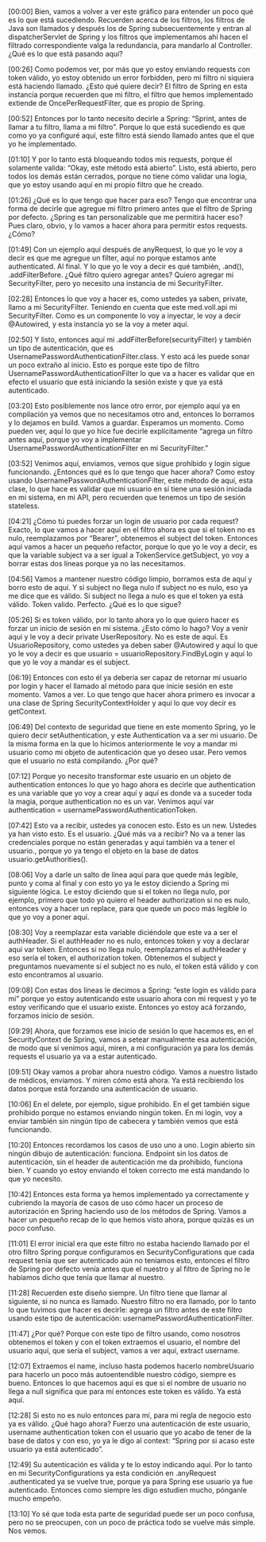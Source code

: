 [00:00] Bien, vamos a volver a ver este gráfico para entender un poco qué es lo que está sucediendo. Recuerden acerca de los filtros, los filtros de Java son llamados y después los de Spring subsecuentemente y entran al dispatcherServlet de Spring y los filtros que implementamos ahí hacen el filtrado correspondiente valga la redundancia, para mandarlo al Controller. ¿Qué es lo que está pasando aquí?

[00:26] Como podemos ver, por más que yo estoy enviando requests con token válido, yo estoy obtenido un error forbidden, pero mi filtro ni siquiera está haciendo llamado. ¿Esto qué quiere decir? El filtro de Spring en esta instancia porque recuerden que mi filtro, el filtro que hemos implementado extiende de OncePerRequestFilter, que es propio de Spring.

[00:52] Entonces por lo tanto necesito decirle a Spring: “Sprint, antes de llamar a tu filtro, llama a mi filtro”. Porque lo que está sucediendo es que como yo ya configuré aquí, este filtro está siendo llamado antes que el que yo he implementado.

[01:10] Y por lo tanto está bloqueando todos mis requests, porque él solamente valida: “Okay, este método está abierto”. Listo, está abierto, pero todos los demás están cerrados, porque no tiene cómo validar una logia, que yo estoy usando aquí en mi propio filtro que he creado.

[01:26] ¿Qué es lo que tengo que hacer para eso? Tengo que encontrar una forma de decirle que agregue mi filtro primero antes que el filtro de Spring por defecto. ¿Spring es tan personalizable que me permitirá hacer eso? Pues claro, obvio, y lo vamos a hacer ahora para permitir estos requests. ¿Cómo?

[01:49] Con un ejemplo aquí después de anyRequest, lo que yo le voy a decir es que me agregue un filter, aquí no porque estamos ante authenticated. Al final. Y lo que yo le voy a decir es qué también, .and(), .addFilterBefore. ¿Qué filtro quiero agregar antes? Quiero agregar mi SecurityFilter, pero yo necesito una instancia de mi SecurityFilter.

[02:28] Entonces lo que voy a hacer es, como ustedes ya saben, private, llamo a mi SecurityFilter. Teniendo en cuenta que este med.voll.api mi SecurityFilter. Como es un componente lo voy a inyectar, le voy a decir @Autowired, y esta instancia yo se la voy a meter aquí.

[02:50] Y listo, entonces aquí mi .addFilterBefore(securityFilter) y también un tipo de autenticación, que es UsernamePasswordAuthenticationFilter.class. Y esto acá les puede sonar un poco extraño al inicio. Esto es porque este tipo de filtro UsernamePasswordAuthenticationFilter lo que va a hacer es validar que en efecto el usuario que está iniciando la sesión existe y que ya está autenticado.

[03:20] Esto posiblemente nos lance otro error, por ejemplo aquí ya en compilación ya vemos que no necesitamos otro and, entonces lo borramos y lo dejamos en build. Vamos a guardar. Esperamos un momento. Como pueden ver, aquí lo que yo hice fue decirle explícitamente “agrega un filtro antes aquí, porque yo voy a implementar UsernamePasswordAuthenticationFilter en mi SecurityFilter.”

[03:52] Venimos aquí, enviamos, vemos que sigue prohibido y login sigue funcionando. ¿Entonces qué es lo que tengo que hacer ahora? Como estoy usando UsernamePasswordAuthenticationFilter, este método de aquí, esta clase, lo que hace es validar que mi usuario en sí tiene una sesión iniciada en mi sistema, en mi API, pero recuerden que tenemos un tipo de sesión stateless.

[04:21] ¿Cómo tú puedes forzar un login de usuario por cada request? Exacto, lo que vamos a hacer aquí en el filtro ahora es que si el token no es nulo, reemplazamos por “Bearer”, obtenemos el subject del token. Entonces aquí vamos a hacer un pequeño refactor, porque lo que yo le voy a decir, es que la variable subject va a ser igual a TokenService.getSubject, yo voy a borrar estas dos líneas porque ya no las necesitamos.

[04:56] Vamos a mantener nuestro código limpio, borramos esta de aquí y borro esto de aquí. Y si subject no llega nulo if subject no es nulo, eso ya me dice que es válido. Si subject no llega a nulo es que el token ya está válido. Token valido. Perfecto. ¿Qué es lo que sigue?

[05:26] Si es token válido, por lo tanto ahora yo lo que quiero hacer es forzar un inicio de sesión en mi sistema. ¿Esto cómo lo hago? Voy a venir aquí y le voy a decir private UserRepository. No es este de aquí. Es UsuarioRepository, como ustedes ya deben saber @Autowired y aquí lo que yo le voy a decir es que usuario = usuarioRepository.FindByLogin y aquí lo que yo le voy a mandar es el subject.

[06:19] Entonces con esto él ya debería ser capaz de retornar mi usuario por login y hacer el llamado al método para que inicie sesión en este momento. Vamos a ver. Lo que tengo que hacer ahora primero es invocar a una clase de Spring SecurityContextHolder y aquí lo que voy decir es getContext.

[06:49] Del contexto de seguridad que tiene en este momento Spring, yo le quiero decir setAuthentication, y este Authentication va a ser mi usuario. De la misma forma en la que lo hicimos anteriormente le voy a mandar mi usuario como mi objeto de autenticación que yo deseo usar. Pero vemos que el usuario no está compilando. ¿Por qué?

[07:12] Porque yo necesito transformar este usuario en un objeto de authentication entonces lo que yo hago ahora es decirle que authentication es una variable que yo voy a crear aquí y aquí es donde va a suceder toda la magia, porque authentication no es un var. Venimos aquí var authentication = usernamePasswordAuthenticationToken.

[07:42] Esto va a recibir, ustedes ya conocen esto. Esto es un new. Ustedes ya han visto esto. Es el usuario. ¿Qué más va a recibir? No va a tener las credenciales porque no están generadas y aquí también va a tener el usuario., porque yo ya tengo el objeto en la base de datos usuario.getAuthorities().

[08:06] Voy a darle un salto de línea aquí para que quede más legible, punto y coma al final y con esto yo ya le estoy diciendo a Spring mi siguiente lógica. Le estoy diciendo que si el token no llega nulo, por ejemplo, primero que todo yo quiero el header authorization si no es nulo, entonces voy a hacer un replace, para que quede un poco más legible lo que yo voy a poner aquí.

[08:30] Voy a reemplazar esta variable diciéndole que este va a ser el authHeader. Si el authHeader no es nulo, entonces token y voy a declarar aquí var token. Entonces si no llega nulo, reemplazamos el authHeader y eso sería el token, el authorization token. Obtenemos el subject y preguntamos nuevamente si el subject no es nulo, el token está válido y con esto encontramos al usuario.

[09:08] Con estas dos líneas le decimos a Spring: “este login es válido para mí” porque yo estoy autenticando este usuario ahora con mi request y yo te estoy verificando que el usuario existe. Entonces yo estoy acá forzando, forzamos inicio de sesión.

[09:29] Ahora, que forzamos ese inicio de sesión lo que hacemos es, en el SecurityContext de Spring, vamos a setear manualmente esa autenticación, de modo que sí venimos aquí, miren, a mi configuración ya para los demás requests el usuario ya va a estar autenticado.

[09:51] Okay vamos a probar ahora nuestro código. Vamos a nuestro listado de médicos, enviamos. Y miren cómo está ahora. Ya está recibiendo los datos porque está forzando una autenticación de usuario.

[10:06] En el delete, por ejemplo, sigue prohibido. En el get también sigue prohibido porque no estamos enviando ningún token. En mi login, voy a enviar también sin ningún tipo de cabecera y también vemos que está funcionando.

[10:20] Entonces recordamos los casos de uso uno a uno. Login abierto sin ningún dibujo de autenticación: funciona. Endpoint sin los datos de autenticación, sin el header de autenticación me da prohibido, funciona bien. Y cuando yo estoy enviando el token correcto me está mandando lo que yo necesito.

[10:42] Entonces esta forma ya hemos implementado ya correctamente y cubriendo la mayoría de casos de uso cómo hacer un proceso de autorización en Spring haciendo uso de los métodos de Spring. Vamos a hacer un pequeño recap de lo que hemos visto ahora, porque quizás es un poco confuso.

[11:01] El error inicial era que este filtro no estaba haciendo llamado por el otro filtro Spring porque configuramos en SecurityConfigurations que cada request tenía que ser autenticado aún no teníamos esto, entonces el filtro de Spring por defecto venía antes que el nuestro y al filtro de Spring no le habíamos dicho que tenía que llamar al nuestro.

[11:28] Recuerden este diseño siempre. Un filtro tiene que llamar al siguiente, si no nunca es llamado. Nuestro filtro no era llamado, por lo tanto lo que tuvimos que hacer es decirle: agrega un filtro antes de este filtro usando este tipo de autenticación: usernamePasswordAuthenticationFilter.

[11:47] ¿Por qué? Porque con este tipo de filtro usando, como nosotros obtenemos el token y con el token extraemos el usuario, el nombre del usuario aquí, que sería el subject, vamos a ver aquí, extract username.

[12:07] Extraemos el name, incluso hasta podemos hacerlo nombreUsuario para hacerlo un poco más autoentendible nuestro código, siempre es bueno. Entonces lo que hacemos aquí es que si el nombre de usuario no llega a null significa que para mí entonces este token es válido. Ya está aquí.

[12:28] Si esto no es nulo entonces para mí, para mi regla de negocio esto ya es válido. ¿Qué hago ahora? Fuerzo una autenticación de este usuario, username authentication token con el usuario que yo acabo de tener de la base de datos y con eso, yo ya le digo al context: “Spring por si acaso este usuario ya está autenticado”.

[12:49] Su autenticación es válida y te lo estoy indicando aquí. Por lo tanto en mi SecurityConfigurations ya esta condición en .anyRequest .authenticated ya se vuelve true, porque ya para Spring ese usuario ya fue autenticado. Entonces como siempre les digo estudien mucho, pónganle mucho empeño.

[13:10] Yo sé que toda esta parte de seguridad puede ser un poco confusa, pero no se preocupen, con un poco de práctica todo se vuelve más simple. Nos vemos.